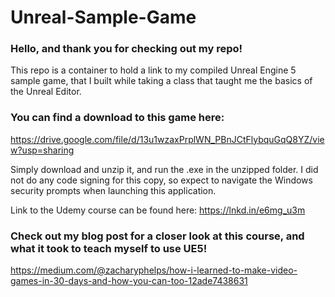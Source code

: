 # Unreal-Sample-Game

### Hello, and thank you for checking out my repo! 

This repo is a container to hold a link to my compiled Unreal Engine 5 sample game, that I built while taking a class that taught me the basics of the Unreal Editor.


### You can find a download to this game here:


https://drive.google.com/file/d/13u1wzaxPrplWN_PBnJCtFlybquGqQ8YZ/view?usp=sharing


Simply download and unzip it, and run the .exe in the unzipped folder. I did not do any code signing for this copy, so expect to navigate the Windows security prompts when launching this application. 


Link to the Udemy course can be found here: https://lnkd.in/e6mg_u3m



### Check out my blog post for a closer look at this course, and what it took to teach myself to use UE5!

https://medium.com/@zacharyphelps/how-i-learned-to-make-video-games-in-30-days-and-how-you-can-too-12ade7438631
